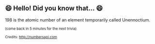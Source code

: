 ## :smile: Hello! Did you know that... :smile:
198 is the atomic number of an element temporarily called Unennoctium.

<sup>(come back in 5 minutes for the next trivia)</sup>


<sup>Credits: http://numbersapi.com</sup>
